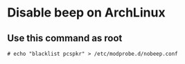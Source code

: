 # Disable beep on ArchLinux

## Use this command as root

    # echo "blacklist pcspkr" > /etc/modprobe.d/nobeep.conf


